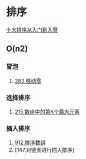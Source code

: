 # 排序
[十大排序从入门到入赘](https://leetcode.cn/circle/discuss/eBo9UB/)

## O(n2)

### 冒泡
1. [283.移动零](https://leetcode-cn.com/problems/move-zeroes)

### 选择排序
1. [215.数组中的第K个最大元素](https://leetcode-cn.com/problems/kth-largest-element-in-an-array)

### 插入排序
1. [912.排序数组](https://leetcode-cn.com/problems/sort-an-array)
2. [147.对链表进行插入排序]